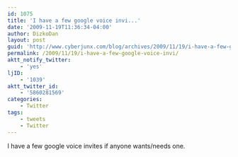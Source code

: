 ```yaml
---
id: 1075
title: 'I have a few google voice invi...'
date: '2009-11-19T11:36:34-04:00'
author: DizkoDan
layout: post
guid: 'http://www.cyberjunx.com/blog/archives/2009/11/19/i-have-a-few-google-voice-invi/'
permalink: /2009/11/19/i-have-a-few-google-voice-invi/
aktt_notify_twitter:
    - 'yes'
ljID:
    - '1039'
aktt_twitter_id:
    - '5860281569'
categories:
    - Twitter
tags:
    - tweets
    - Twitter
---
```


I have a few google voice invites if anyone wants/needs one.